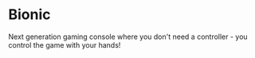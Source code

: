 # Bionic

Next generation gaming console where you don't need a controller - you control the game with your hands!


